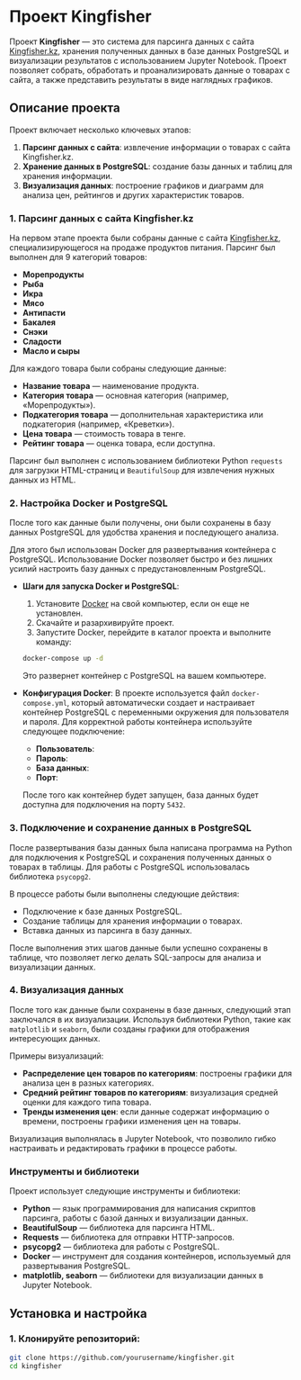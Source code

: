 # Проект Kingfisher

Проект **Kingfisher** — это система для парсинга данных с сайта [Kingfisher.kz](https://kingfisher.kz/), хранения полученных данных в базе данных PostgreSQL и визуализации результатов с использованием Jupyter Notebook. Проект позволяет собрать, обработать и проанализировать данные о товарах с сайта, а также представить результаты в виде наглядных графиков.

## Описание проекта

Проект включает несколько ключевых этапов:

1. **Парсинг данных с сайта**: извлечение информации о товарах с сайта Kingfisher.kz.
2. **Хранение данных в PostgreSQL**: создание базы данных и таблиц для хранения информации.
3. **Визуализация данных**: построение графиков и диаграмм для анализа цен, рейтингов и других характеристик товаров.

### 1. Парсинг данных с сайта Kingfisher.kz

На первом этапе проекта были собраны данные с сайта [Kingfisher.kz](https://kingfisher.kz/), специализирующегося на продаже продуктов питания. Парсинг был выполнен для 9 категорий товаров:

- **Морепродукты**
- **Рыба**
- **Икра**
- **Мясо**
- **Антипасти**
- **Бакалея**
- **Снэки**
- **Сладости**
- **Масло и сыры**

Для каждого товара были собраны следующие данные:

- **Название товара** — наименование продукта.
- **Категория товара** — основная категория (например, «Морепродукты»).
- **Подкатегория товара** — дополнительная характеристика или подкатегория (например, «Креветки»).
- **Цена товара** — стоимость товара в тенге.
- **Рейтинг товара** — оценка товара, если доступна.

Парсинг был выполнен с использованием библиотеки Python `requests` для загрузки HTML-страниц и `BeautifulSoup` для извлечения нужных данных из HTML.

### 2. Настройка Docker и PostgreSQL

После того как данные были получены, они были сохранены в базу данных PostgreSQL для удобства хранения и последующего анализа.

Для этого был использован Docker для развертывания контейнера с PostgreSQL. Использование Docker позволяет быстро и без лишних усилий настроить базу данных с предустановленным PostgreSQL.

- **Шаги для запуска Docker и PostgreSQL**:
    1. Установите [Docker](https://www.docker.com/get-started) на свой компьютер, если он еще не установлен.
    2. Скачайте и разархивируйте проект.
    3. Запустите Docker, перейдите в каталог проекта и выполните команду:

    ```bash
    docker-compose up -d
    ```

    Это развернет контейнер с PostgreSQL на вашем компьютере.

- **Конфигурация Docker**:
    В проекте используется файл `docker-compose.yml`, который автоматически создает и настраивает контейнер PostgreSQL с переменными окружения для пользователя и пароля. Для корректной работы контейнера используйте следующее подключение:

    - **Пользователь**: 
    - **Пароль**: 
    - **База данных**: 
    - **Порт**: 

    После того как контейнер будет запущен, база данных будет доступна для подключения на порту `5432`.

### 3. Подключение и сохранение данных в PostgreSQL

После развертывания базы данных была написана программа на Python для подключения к PostgreSQL и сохранения полученных данных о товарах в таблицы. Для работы с PostgreSQL использовалась библиотека `psycopg2`.

В процессе работы были выполнены следующие действия:

- Подключение к базе данных PostgreSQL.
- Создание таблицы для хранения информации о товарах.
- Вставка данных из парсинга в базу данных.

После выполнения этих шагов данные были успешно сохранены в таблице, что позволяет легко делать SQL-запросы для анализа и визуализации данных.

### 4. Визуализация данных

После того как данные были сохранены в базе данных, следующий этап заключался в их визуализации. Используя библиотеки Python, такие как `matplotlib` и `seaborn`, были созданы графики для отображения интересующих данных.

Примеры визуализаций:

- **Распределение цен товаров по категориям**: построены графики для анализа цен в разных категориях.
- **Средний рейтинг товаров по категориям**: визуализация средней оценки для каждого типа товара.
- **Тренды изменения цен**: если данные содержат информацию о времени, построены графики изменения цен на товары.

Визуализация выполнялась в Jupyter Notebook, что позволило гибко настраивать и редактировать графики в процессе работы.

### Инструменты и библиотеки

Проект использует следующие инструменты и библиотеки:

- **Python** — язык программирования для написания скриптов парсинга, работы с базой данных и визуализации данных.
- **BeautifulSoup** — библиотека для парсинга HTML.
- **Requests** — библиотека для отправки HTTP-запросов.
- **psycopg2** — библиотека для работы с PostgreSQL.
- **Docker** — инструмент для создания контейнеров, используемый для развертывания PostgreSQL.
- **matplotlib, seaborn** — библиотеки для визуализации данных в Jupyter Notebook.

## Установка и настройка

### 1. Клонируйте репозиторий:

```bash
git clone https://github.com/yourusername/kingfisher.git
cd kingfisher
